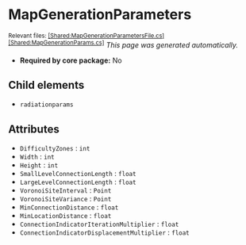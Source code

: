 # MapGenerationParameters
<sup>Relevant files: [[Shared:MapGenerationParametersFile.cs]](https://github.com/Regalis11/Barotrauma/blob/master/Barotrauma/BarotraumaShared/SharedSource/ContentManagement/ContentFile/MapGenerationParametersFile.cs) [[Shared:MapGenerationParams.cs]](https://github.com/Regalis11/Barotrauma/blob/master/Barotrauma/BarotraumaShared/SharedSource/Map/Map/MapGenerationParams.cs)</sup>
*This page was generated automatically.*

- **Required by core package:** No



## Child elements
- `radiationparams`


## Attributes
- `DifficultyZones` : `int`
- `Width` : `int`
- `Height` : `int`
- `SmallLevelConnectionLength` : `float`
- `LargeLevelConnectionLength` : `float`
- `VoronoiSiteInterval` : `Point`
- `VoronoiSiteVariance` : `Point`
- `MinConnectionDistance` : `float`
- `MinLocationDistance` : `float`
- `ConnectionIndicatorIterationMultiplier` : `float`
- `ConnectionIndicatorDisplacementMultiplier` : `float`


